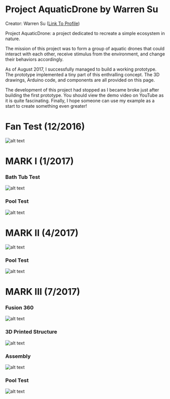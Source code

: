 # Project AquaticDrone by Warren Su

Creator: Warren Su
([Link To Profile](https://www.instagram.com/warrensu/))

Project AquaticDrone: a project dedicated to recreate a simple ecosystem in nature.

The mission of this project was to form a group of aquatic drones that could interact with each other, receive stimulus from the environment, and change their behaviors accordingly.

As of August 2017, I successfully managed to build a working prototype. The prototype implemented a tiny part of this enthralling concept. The 3D drawings, Arduino code, and components are all provided on this page.

The development of this project had stopped as I became broke just after building the first prototype. You should view the demo video on YouTube as it is quite fascinating. Finally, I hope someone can use my example as a start to create something even greater!

# Fan Test (12/2016)
![alt text](https://raw.githubusercontent.com/WarrenSu0115/AquaticDrone/master/images/Fan%20Test.jpg)

# MARK I (1/2017)
### Bath Tub Test
![alt text](https://raw.githubusercontent.com/WarrenSu0115/AquaticDrone/master/images/MARK%20I%20(Bath%20Tub).jpg)
### Pool Test
![alt text](https://raw.githubusercontent.com/WarrenSu0115/AquaticDrone/master/images/MARK%20I%20(Pool).jpg)

# MARK II (4/2017)
![alt text](https://raw.githubusercontent.com/WarrenSu0115/AquaticDrone/master/images/MARK%20II.JPG)
### Pool Test
![alt text](https://raw.githubusercontent.com/WarrenSu0115/AquaticDrone/master/images/MARK%20II%20(Pool).jpg)

# MARK III (7/2017)
### Fusion 360
![alt text](https://raw.githubusercontent.com/WarrenSu0115/AquaticDrone/master/3D%20Drawings/Assembly.png)
### 3D Printed Structure
![alt text](https://raw.githubusercontent.com/WarrenSu0115/AquaticDrone/master/3D%20Drawings/Assembly%202.jpg)
### Assembly
![alt text](https://raw.githubusercontent.com/WarrenSu0115/AquaticDrone/master/images/MARK%20III.jpg)
### Pool Test
![alt text](https://raw.githubusercontent.com/WarrenSu0115/AquaticDrone/master/images/MARK%20III%20(Pool).jpg)



